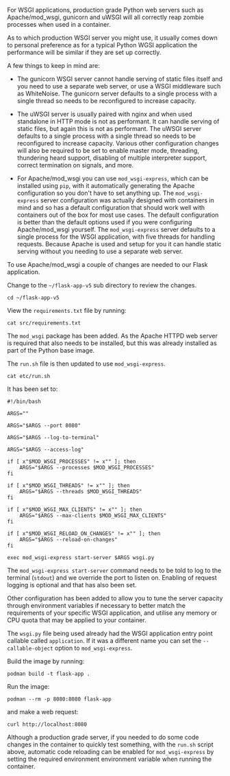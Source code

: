 For WSGI applications, production grade Python web servers such as Apache/mod_wsgi, gunicorn and uWSGI will all correctly reap zombie processes when used in a container.

As to which production WSGI server you might use, it usually comes down to personal preference as for a typical Python WGSI application the performance will be similar if they are set up correctly.

A few things to keep in mind are:

* The gunicorn WSGI server cannot handle serving of static files itself and you need to use a separate web server, or use a WSGI middleware such as WhiteNoise. The gunicorn server defaults to a single process with a single thread so needs to be reconfigured to increase capacity.

* The uWSGI server is usually paired with nginx and when used standalone in HTTP mode is not as performant. It can handle serving of static files, but again this is not as performant. The uWSGI server defaults to a single process with a single thread so needs to be reconfigured to increase capacity. Various other configuration changes will also be required to be set to enable master mode, threading, thundering heard support, disabling of multiple interpreter support, correct termination on signals, and more.

* For Apache/mod_wsgi you can use `mod_wsgi-express`, which can be installed using `pip`, with it automatically generating the Apache configuration so you don't have to set anything up. The `mod_wsgi-express` server configuration was actually designed with containers in mind and so has a default configuration that should work well with containers out of the box for most use cases. The default configuration is better than the default options used if you were configuring Apache/mod_wsgi yourself. The `mod_wsgi-express` server defaults to a single process for the WSGI application, with five threads for handling requests. Because Apache is used and setup for you it can handle static serving without you needing to use a separate web server.

To use Apache/mod_wsgi a couple of changes are needed to our Flask application.

Change to the `~/flask-app-v5` sub directory to review the changes.

```execute
cd ~/flask-app-v5
```

View the `requirements.txt` file by running:

```execute
cat src/requirements.txt
```

The `mod_wsgi` package has been added. As the Apache HTTPD web server is required that also needs to be installed, but this was already installed as part of the Python base image.

The `run.sh` file is then updated to use `mod_wsgi-express`.

```execute
cat etc/run.sh
```

It has been set to:

```
#!/bin/bash

ARGS=""

ARGS="$ARGS --port 8080"

ARGS="$ARGS --log-to-terminal"

ARGS="$ARGS --access-log"

if [ x"$MOD_WSGI_PROCESSES" != x"" ]; then
    ARGS="$ARGS --processes $MOD_WSGI_PROCESSES"
fi

if [ x"$MOD_WSGI_THREADS" != x"" ]; then
    ARGS="$ARGS --threads $MOD_WSGI_THREADS"
fi

if [ x"$MOD_WSGI_MAX_CLIENTS" != x"" ]; then
    ARGS="$ARGS --max-clients $MOD_WSGI_MAX_CLIENTS"
fi

if [ x"$MOD_WSGI_RELOAD_ON_CHANGES" != x"" ]; then
    ARGS="$ARGS --reload-on-changes"
fi

exec mod_wsgi-express start-server $ARGS wsgi.py
```

The `mod_wsgi-express start-server` command needs to be told to log to the terminal (`stdout`) and we override the port to listen on. Enabling of request logging is optional and that has also been set.

Other configuration has been added to allow you to tune the server capacity through environment variables if necessary to better match the requirements of your specific WSGI application, and utilise any memory or CPU quota that may be applied to your container.

The `wsgi.py` file being used already had the WSGI application entry point callable called `application`. If it was a different name you can set the `--callable-object` option to `mod_wsgi-express`.

Build the image by running:

```execute
podman build -t flask-app .
```

Run the image:

```execute
podman --rm -p 8080:8080 flask-app
```

and make a web request:

```execute-2
curl http://localhost:8080
```

Although a production grade server, if you needed to do some code changes in the container to quickly test something, with the `run.sh` script above, automatic code reloading can be enabled for `mod_wsgi-express` by setting the required environment environment variable when running the container.

